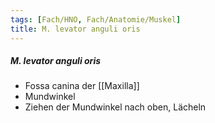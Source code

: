 ```yaml
---
tags: [Fach/HNO, Fach/Anatomie/Muskel]
title: M. levator anguli oris
---
```

##### M. levator anguli oris
*   Fossa canina der [[Maxilla]]
*   Mundwinkel
*   Ziehen der Mundwinkel nach oben, Lächeln